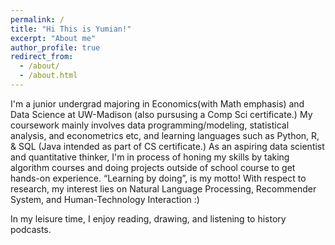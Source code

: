 ```yaml
---
permalink: /
title: "Hi This is Yumian!"
excerpt: "About me"
author_profile: true
redirect_from: 
  - /about/
  - /about.html
---
```


I'm a junior undergrad majoring in Economics(with Math emphasis) and Data Science at UW-Madison (also pursusing a Comp Sci certificate.) My coursework mainly involves data programming/modeling, statistical analysis, and econometrics etc, and learning languages such as Python, R, & SQL (Java intended as part of CS certificate.) As an aspiring data scientist and quantitative thinker, I'm in process of honing my skills by taking algorithm courses and doing projects outside of school course to get hands-on experience. “Learning by doing”, is my motto! With respect to research, my interest lies on Natural Language Processing, Recommender System, and Human-Technology Interaction :)

In my leisure time, I enjoy reading, drawing, and listening to history podcasts.

